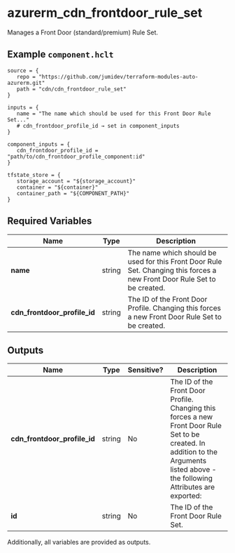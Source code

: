 # azurerm_cdn_frontdoor_rule_set

Manages a Front Door (standard/premium) Rule Set.

## Example `component.hclt`

```hcl
source = {
   repo = "https://github.com/jumidev/terraform-modules-auto-azurerm.git"   
   path = "cdn/cdn_frontdoor_rule_set"   
}

inputs = {
   name = "The name which should be used for this Front Door Rule Set..."   
   # cdn_frontdoor_profile_id → set in component_inputs
}

component_inputs = {
   cdn_frontdoor_profile_id = "path/to/cdn_frontdoor_profile_component:id"   
}

tfstate_store = {
   storage_account = "${storage_account}"   
   container = "${container}"   
   container_path = "${COMPONENT_PATH}"   
}

```

## Required Variables

| Name | Type |  Description |
| ---- | --------- |  ----------- |
| **name** | string |  The name which should be used for this Front Door Rule Set. Changing this forces a new Front Door Rule Set to be created. | 
| **cdn_frontdoor_profile_id** | string |  The ID of the Front Door Profile. Changing this forces a new Front Door Rule Set to be created. | 



## Outputs

| Name | Type | Sensitive? | Description |
| ---- | ---- | --------- | --------- |
| **cdn_frontdoor_profile_id** | string | No  | The ID of the Front Door Profile. Changing this forces a new Front Door Rule Set to be created. In addition to the Arguments listed above - the following Attributes are exported: | 
| **id** | string | No  | The ID of the Front Door Rule Set. | 

Additionally, all variables are provided as outputs.

